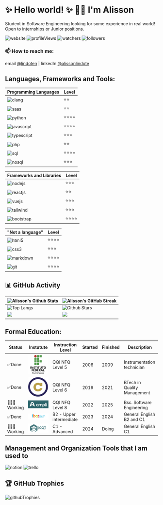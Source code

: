 # ✨ Hello world! ✨  👋🏻 I'm Alisson
Student in Software Engineering looking for some experience in real world! Open to internships or Junior positions.
<!-- Badges -->
![website] ![profileViews] ![watchers] ![followers]


### 📫 How to reach me:

  email [@lindoten](mailto:lindoten@gmail.com) |  linkedIn [@alissonlindote](https://www.linkedin.com/in/alissonlindote/)

## Languages, Frameworks and Tools:

<div class='flex justify-between'>
  <div>

  | Programming Languages  | Level     |
  |------------------------|-----------|
  | ![clang]                      | ⭐️⭐️       |
  | ![saas]                   | ⭐️⭐️       |
  | ![python]                 | ⭐️⭐️⭐️⭐️   |
  | ![javascript]             | ⭐️⭐️⭐️⭐️   |
  | ![typescript]             | ⭐️⭐️⭐️     |
  | ![php]                    | ⭐️⭐️       |
  | ![sql]                    | ⭐️⭐️⭐️⭐️   |
  | ![nosql]                  | ⭐️⭐️⭐️     |
  </div>
  
  <div>

  | Frameworks and Libraries  | Level     |
  |---------------------------|-----------|
  | ![nodejs]                    | ⭐️⭐️⭐️     |
  | ![reactjs]                     | ⭐️⭐️       |
  | ![vuejs]                       | ⭐️⭐️⭐️     |
  | ![tailwind]                | ⭐️⭐️⭐️     |
  | ![bootstrap]                 | ⭐️⭐️⭐️⭐️   |
  </div>
  <div>

  |"Not a language" | Level    |
  |-----------------|----------|
  | ![html5]            | ⭐️⭐️⭐️⭐️  |
  | ![css3]             | ⭐️⭐️⭐️    |
  | ![markdown]        | ⭐️⭐️⭐️⭐️  |
  | ![git]             | ⭐️⭐️⭐️⭐️  |
  </div>
</div>

## 📊 GitHub Activity


| ![Alisson's Github Stats](https://github-readme-stats.vercel.app/api?username=lindotex&show_icons=true&theme=tokyonight) | ![Alisson's GitHub Streak](https://github-readme-streak-stats.herokuapp.com/?user=lindotex&theme=tokyonight)                                                                                                           |
| --------------------------------------------------------------------------------------------------------------------------------- | ----------------------------------------------------------------------------------------------------------------------------------------------------------------------------------------------------------------- |
| ![Top Langs](https://github-readme-stats.vercel.app/api/top-langs/?username=lindotex&langs_count=8&theme=tokyonight&layout=compact) | ![Github Stars](http://github-profile-summary-cards.vercel.app/api/cards/productive-time?username=lindotex&theme=tokyonight&utcOffset=8) |
| ![](https://github-profile-summary-cards.vercel.app/api/cards/repos-per-language?username=lindotex&theme=tokyonight) | ![](https://github-profile-summary-cards.vercel.app/api/cards/most-commit-language?username=lindotex&theme=tokyonight)


## Formal Education:


| Status    | Instutute                     | Instruction Level |Started | Finished | Description                 |
|-----------|-------------------------------|-------------------|--------|----------|-----------------------------|
| ✅Done    | ![iff]                   | QQI NFQ Level 5   | 2006   | 2009     | Instrumentation technician  |
| ✅Done    | ![uca]   | QQI NFQ Level 6   | 2019   | 2021     | BTech in Quality Management |
| 👨🏻‍💻Working | ![ampli]                         | QQI NFQ Level 8   | 2022   | 2025     | Bsc. Software Engineering   |
| ✅Done    | ![ibat]                  | B2 - Upper intermediate  | 2023   | 2024     | General English B2 and C1   |
| 👨🏻‍💻Working | ![icot]                  | C1 - Advanced   | 2024   | Doing    | General English C1          |

## Management and Organization Tools that I am used to

![notion] ![trello]

## 🏆 GitHub Trophies
![githubTrophies]

<!-- END OF THE README-->
<!-- below, there are the linked links -->

<!-- LINKS/IMG BINDING -->
[website]: https://img.shields.io/website-up-down-green-red/http/monip.org.svg
[profileViews]: https://komarev.com/ghpvc/?username=lindotex&label=Profile%20views&color=0e75b6&style=flat
[watchers]: https://img.shields.io/github/watchers/lindotex/lindotex?style=social 
[followers]: https://img.shields.io/github/followers/lindotex?style=social
[computerImg]: ./kindpng.png

[iff]: ./IFF_logo.jpg
[uca]: ./UCA_Logo.png
[ampli]: ./AMPLI_logo.png
[ibat]: ./IBAT_logo.png
[icot]: ./ICOT_Logo.png

[notion]: https://img.shields.io/badge/Notion-000000?style=for-the-badge&logo=notion&logoColor=white
[trello]: https://img.shields.io/badge/Trello-0052CC?style=for-the-badge&logo=trello&logoColor=white
[githubTrophies]: https://hacked-github-stat-trophies.vercel.app/?username=lindotex&theme=tokyonight&column=11
[doc]: https://img.shields.io/badge/%F0%9F%93%96Documentation-purple



<!-- badges-->
[html5]: https://img.shields.io/badge/HTML5-E34F26?style=for-the-badge&logo=html5&logoColor=white
[css3]: https://img.shields.io/badge/CSS3-1572B6?style=for-the-badge&logo=css3&logoColor=white
[markdown]: https://img.shields.io/badge/Markdown-000000?style=for-the-badge&logo=markdown&logoColor=white
[git]: https://img.shields.io/badge/GIT-E44C30?style=for-the-badge&logo=git&logoColor=white
[clang]:https://img.shields.io/badge/C-00599C?style=for-the-badge&logo=c&logoColor=white
[saas]:https://img.shields.io/badge/Sass-CC6699?style=for-the-badge&logo=sass&logoColor=whit
[python]:https://img.shields.io/badge/Python-3776AB?style=for-the-badge&logo=python&logoColor=white
[javascript]:https://img.shields.io/badge/JavaScript-F7DF1E?style=for-the-badge&logo=JavaScript&logoColor=white
[typescript]:https://img.shields.io/badge/TypeScript-007ACC?style=for-the-badge&logo=typescript&logoColor=white
[php]:https://img.shields.io/badge/PHP-777BB4?style=for-the-badge&logo=php&logoColor=white
[sql]:https://img.shields.io/badge/PostgreSQL-316192?style=for-the-badge&logo=postgresql&logoColor=white
[nosql]:https://img.shields.io/badge/MongoDB-4EA94B?style=for-the-badge&logo=mongodb&logoColor=white
[nodejs]:https://img.shields.io/badge/Node.js-43853D?style=for-the-badge&logo=node.js&logoColor=white
[reactjs]:https://img.shields.io/badge/React-20232A?style=for-the-badge&logo=react&logoColor=61DAFB
[vuejs]:https://img.shields.io/badge/Vue.js-35495E?style=for-the-badge&logo=vue.js&logoColor=4FC08D
[tailwind]:  https://img.shields.io/badge/Tailwind_CSS-38B2AC?style=for-the-badge&logo=tailwind-css&logoColor=white
[bootstrap]:https://img.shields.io/badge/Bootstrap-563D7C?style=for-the-badge&logo=bootstrap&logoColor=white